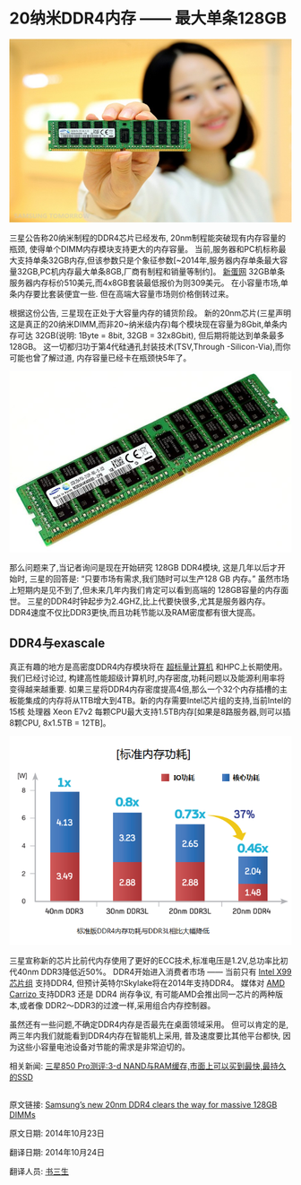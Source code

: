 20纳米DDR4内存 —— 最大单条128GB
==

![](01_samsung-ddr4.jpg)


三星公告称20纳米制程的DDR4芯片已经发布, 20nm制程能突破现有内存容量的瓶颈, 使得单个DIMM内存模块支持更大的内存容量。 当前,服务器和PC机标称最大支持单条32GB内存,但该参数只是个象征参数[~2014年,服务器内存单条最大容量32GB,PC机内存最大单条8GB,厂商有制程和销量等制约]。 [新蛋网](http://www.newegg.com/Memory/Category/ID-17) 32GB单条服务器内存标价510美元,而4x8GB套装最低报价为则309美元。 在小容量市场,单条内存要比套装便宜一些. 但在高端大容量市场则价格倒转过来。

根据这份公告, 三星现在正处于大容量内存的铺货阶段。 新的20nm芯片(三星声明这是真正的20纳米DIMM,而非20~纳米级内存)每个模块现在容量为8Gbit,单条内存可达 32GB(说明: 1Byte = 8bit, 32GB = 32x8Gbit), 但后期将能达到单条最多128GB。 这一切都归功于第4代硅通孔封装技术(TSV,Through -Silicon-Via),而你可能也曾了解过道, 内存容量已经卡在瓶颈快5年了。


![](02_DDR4-2.jpg)


那么问题来了,当记者询问是现在开始研究 128GB DDR4模块, 这是几年以后才开始时, 三星的回答是: “只要市场有需求,我们随时可以生产128 GB 内存。” 虽然市场上短期内是见不到了,但未来几年内我们肯定可以看到高端的 128GB容量的内存面世。 三星的DDR4时钟起步为2.4GHZ,比上代要快很多,尤其是服务器内存。 DDR4速度不仅比DDR3更快,而且功耗节能以及RAM密度都有很大提高。

## DDR4与exascale ##

真正有趣的地方是高密度DDR4内存模块将在 [超标量计算机](http://www.extremetech.com/computing/185797-forget-moores-law-hot-and-slow-dram-is-a-major-roadblock-to-exascale-and-beyond) 和HPC上长期使用。 我们已经讨论过, 构建高性能超级计算机时,内存密度,功耗问题以及能源利用率将变得越来越重要. 如果三星将DDR4内存密度提高4倍,那么一个32个内存插槽的主板能集成的内存将从1TB增大到4TB。新的内存需要Intel芯片组的支持,当前Intel的15核 处理器 Xeon E7v2 每颗CPU最大支持1.5TB内存[如果是8路服务器,则可以插8颗CPU, 8x1.5TB = 12TB]。

![](03_PowerConsumption.png)


三星宣称新的芯片比前代内存使用了更好的ECC技术,标准电压是1.2V,总功率比初代40nm DDR3降低近50%。 DDR4开始进入消费者市场 —— 当前只有 [Intel X99芯片组](http://www.extremetech.com/computing/188911-intel-haswell-e-review-the-best-consumer-performance-chip-you-can-buy-with-some-caveats) 支持DDR4, 但预计英特尔Skylake将在2014年支持DDR4。 媒体对 [AMD Carrizo ](http://www.extremetech.com/computing/178752-amds-next-gen-carrizo-apu-features-leaked-shows-greater-focus-on-power-efficiency) 支持DDR3 还是 DDR4 尚存争议, 有可能AMD会推出同一芯片的两种版本,或者像 DDR2～DDR3的过渡一样,采用组合内存控制器。

虽然还有一些问题,不确定DDR4内存是否最先在桌面领域采用。 但可以肯定的是,两三年内我们就能看到DDR4内存在智能机上采用, 普及速度要比其他平台都快, 因为这些小容量电池设备对节能的需求是非常迫切的。


相关新闻: [三星850 Pro测评:3-d NAND与RAM缓存,市面上可以买到最快,最持久的SSD](http://www.extremetech.com/computing/189003-samsung-850-pro-review-3d-nand-and-ram-caching-result-in-the-fastest-most-durable-ssd-money-can-buy)

##

原文链接: [Samsung’s new 20nm DDR4 clears the way for massive 128GB DIMMs](http://www.extremetech.com/computing/192711-samsungs-new-20nm-ddr4-clears-the-way-for-massive-128gb-dimms)

原文日期: 2014年10月23日

翻译日期: 2014年10月24日

翻译人员: [书三生](http://t.qq.com/renfufei)
